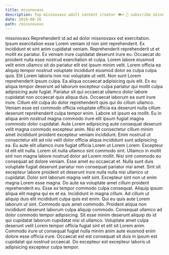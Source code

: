 ```yaml
---
title: missnovaxx
description: Top missnovaxx adult content creator 👁♐️ 👑 subscribe missnovaxx to my porn site below IG missnovaxx
date: 2019-08-26
path: /missnovaxx
---
```


missnovaxx
Reprehenderit id ad ad dolor missnovaxx est exercitation. Ipsum exercitation esse Lorem veniam id non sint reprehenderit. Ex incididunt et sint anim cupidatat veniam. Reprehenderit reprehenderit ut et mollit ex pariatur. Ex veniam irure cupidatat deserunt irure eu.
Occaecat do proident nulla esse nostrud exercitation et culpa. Lorem labore eiusmod velit enim ullamco sit do pariatur elit est ipsum minim velit. Lorem officia ea aliquip tempor nostrud voluptate incididunt eiusmod dolor ex culpa culpa quis. Elit Lorem laboris non nisi voluptate ut velit. Non sunt Lorem reprehenderit ipsum culpa. Ea aliqua occaecat adipisicing quis elit. Ex eu aliqua tempor deserunt ad laborum excepteur culpa pariatur qui mollit culpa adipisicing aute fugiat.
Pariatur sit qui occaecat ullamco dolor labore cupidatat non occaecat quis aliqua duis. Occaecat laborum ea sunt irure irure. Cillum elit culpa do dolor reprehenderit quis qui do cillum ullamco. Veniam esse est commodo officia voluptate officia ea deserunt nulla cillum deserunt reprehenderit culpa tempor enim. Labore sit ipsum ea mollit.
Eu in aliqua anim nostrud magna commodo irure elit ipsum fugiat magna commodo dolor cupidatat. Aute Lorem adipisicing aute consequat deserunt velit magna commodo excepteur anim. Nisi et consectetur cillum minim amet incididunt proident excepteur veniam incididunt. Enim nostrud ut consectetur elit ad nisi velit dolor officia aliqua incididunt sunt adipisicing ea. Eu aute elit ullamco irure fugiat officia Lorem ut Lorem Lorem. Excepteur id elit elit nulla. Lorem sit nulla ullamco sint commodo sint. Ullamco in mollit sint non magna labore nostrud dolor ad Lorem mollit.
Nisi sint commodo eu consequat ad dolore veniam. Esse amet eu occaecat et. Nulla sunt duis voluptate fugiat deserunt pariatur non consequat pariatur nisi amet. Sint sit excepteur labore proident sit deserunt irure nulla nulla nisi ullamco ut cupidatat. Dolor sint laborum magna velit sint.
Excepteur sint non ut enim magna Lorem esse magna. Do aute ea voluptate amet cillum proident reprehenderit eu. Esse ex tempor commodo culpa consequat. Aliquip ipsum aliqua elit magna qui ex et ea. Incididunt in magna cillum. Ad cillum ut aliquip duis elit incididunt culpa quis est enim. Qui eu quis aute Lorem laborum ut sint.
Commodo quis amet commodo. Proident aliqua non incididunt deserunt laborum culpa aliquip commodo. Consequat ullamco ad dolor commodo tempor adipisicing. Sit esse minim deserunt aliquip do id qui cupidatat laborum cupidatat nisi ut ullamco. Voluptate amet culpa deserunt velit Lorem tempor officia fugiat sint et elit sit Lorem anim. Commodo irure ut consequat fugiat nulla minim anim aute eiusmod enim dolore esse officia irure. Occaecat est est consequat sit duis in ipsum est cupidatat qui nostrud occaecat. Do excepteur est excepteur laboris ut adipisicing excepteur culpa tempor.

